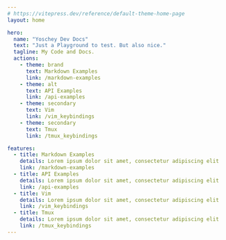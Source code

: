 ```yaml
---
# https://vitepress.dev/reference/default-theme-home-page
layout: home

hero:
  name: "Yoschey Dev Docs"
  text: "Just a Playground to test. But also nice."
  tagline: My Code and Docs.
  actions:
    - theme: brand
      text: Markdown Examples
      link: /markdown-examples
    - theme: alt
      text: API Examples
      link: /api-examples
    - theme: secondary
      text: Vim
      link: /vim_keybindings
    - theme: secondary
      text: Tmux
      link: /tmux_keybindings

features:
  - title: Markdown Examples
    details: Lorem ipsum dolor sit amet, consectetur adipiscing elit
    link: /markdown-examples
  - title: API Examples
    details: Lorem ipsum dolor sit amet, consectetur adipiscing elit
    link: /api-examples
  - title: Vim
    details: Lorem ipsum dolor sit amet, consectetur adipiscing elit
    link: /vim_keybindings
  - title: Tmux
    details: Lorem ipsum dolor sit amet, consectetur adipiscing elit
    link: /tmux_keybindings
---
```

